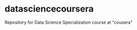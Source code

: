 datasciencecoursera
===================

Repository for Data Science Specialization course at "cousera"
